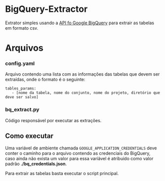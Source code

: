 # BigQuery-Extractor

Extrator simples usando a [API fo Google BigQuery](https://cloud.google.com/bigquery/docs/reference/libraries#client-libraries-usage-python) para extrair as tabelas em formato csv.

# Arquivos

### config.yaml
Arquivo contendo uma lista com as informações das tabelas que devem ser extraídas, onde o formato é o seguinte:

```
tables_params:
   - [nome da tabela, nome do conjunto, nome do projeto, diretório que deve ser salvo]
```
### bq_extract.py
Código responsável por executar as extrações.

## Como executar
Uma variável de ambiente chamada `GOOGLE_APPLICATION_CREDENTIALS` deve conter o caminho para o arquivo contendo as credenciais do BigQuery, caso ainda não exista um valor para essa varíável é atribuido como valor padrão **./bq_credentials.json**.

Para extrair as tabelas basta executar o script principal.
